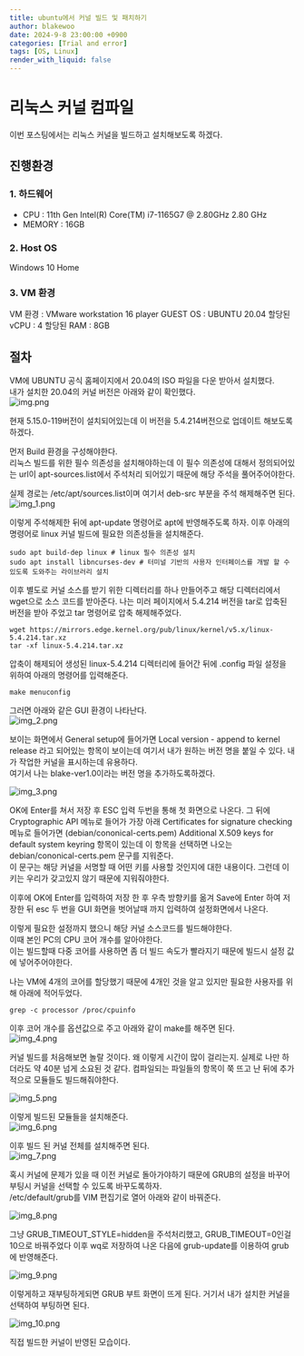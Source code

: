 ```yaml
---
title: ubuntu에서 커널 빌드 및 패치하기
author: blakewoo
date: 2024-9-8 23:00:00 +0900
categories: [Trial and error]
tags: [OS, Linux]
render_with_liquid: false
---
```


# 리눅스 커널 컴파일
이번 포스팅에서는 리눅스 커널을 빌드하고 설치해보도록 하겠다.

## 진행환경
### 1. 하드웨어
- CPU : 11th Gen Intel(R) Core(TM) i7-1165G7 @ 2.80GHz 2.80 GHz
- MEMORY : 16GB

### 2. Host OS
Windows 10 Home

### 3. VM 환경
VM 환경 : VMware workstation 16 player
GUEST OS : UBUNTU 20.04
할당된 vCPU : 4
할당된 RAM : 8GB

## 절차
VM에 UBUNTU 공식 홈페이지에서 20.04의 ISO 파일을 다운 받아서 설치했다.   
내가 설치한 20.04의 커널 버전은 아래와 같이 확인했다.     
![img.png](/assets/blog/trial_error/kernel_build/img.png)   

현재 5.15.0-119버전이 설치되어있는데 이 버전을 5.4.214버전으로 업데이트 해보도록 하겠다.

먼저 Build 환경을 구성해야한다.   
리눅스 빌드를 위한 필수 의존성을 설치해야하는데 이 필수 의존성에 대해서 정의되어있는
url이 apt-sources.list에서 주석처리 되어있기 때문에 해당 주석을 풀어주어야한다.

실제 경로는 /etc/apt/sources.list이며 여기서 deb-src 부분을 주석 해제해주면 된다.   
![img_1.png](/assets/blog/trial_error/kernel_build/img_1.png)   

이렇게 주석해제한 뒤에 apt-update 명령어로 apt에 반영해주도록 하자.
이후 아래의 명령어로 linux 커널 빌드에 필요한 의존성들을 설치해준다.

```shell
sudo apt build-dep linux # linux 필수 의존성 설치
sudo apt install libncurses-dev # 터미널 기반의 사용자 인터페이스를 개발 할 수 있도록 도와주는 라이브러리 설치
```

이후 별도로 커널 소스를 받기 위한 디렉터리를 하나 만들어주고 해당 디렉터리에서 wget으로 소스 코드를 받아준다.
나는 미러 페이지에서 5.4.214 버전을 tar로 압축된 버전을 받아 주었고 tar 명령어로 압축 해제해주었다.
```shell
wget https://mirrors.edge.kernel.org/pub/linux/kernel/v5.x/linux-5.4.214.tar.xz
tar -xf linux-5.4.214.tar.xz
```

압축이 해제되어 생성된 linux-5.4.214 디렉터리에 들어간 뒤에 .config 파일 설정을 위하여 아래의 명령어를 입력해준다.
```shell
make menuconfig
```

그러면 아래와 같은 GUI 환경이 나타난다.   
![img_2.png](/assets/blog/trial_error/kernel_build/img_2.png)

보이는 화면에서 General setup에 들어가면 Local version - append to kernel release 라고 되어있는
항목이 보이는데 여기서 내가 원하는 버전 명을 붙일 수 있다. 내가 작업한 커널을 표시하는데 유용하다.   
여기서 나는 blake-ver1.0이라는 버전 명을 추가하도록하겠다.

![img_3.png](/assets/blog/trial_error/kernel_build/img_3.png)

OK에 Enter를 쳐서 저장 후 ESC 입력 두번을 통해 첫 화면으로 나온다.
그 뒤에 Cryptographic API 메뉴로 들어가 가장 아래 Certificates for signature checking 메뉴로 들어가면
(debian/cononical-certs.pem) Additional X.509 keys for default system keyring 항목이 있는데
이 항목을 선택하면 나오는 debian/cononical-certs.pem 문구를 지워준다.   
이 문구는 해당 커널을 서명할 때 어떤 키를 사용할 것인지에 대한 내용이다. 그런데 이 키는 우리가 갖고있지 않기 때문에
지워줘야한다.

이후에 OK에 Enter를 입력하여 저장 한 후 우측 방향키를 옮겨 Save에 Enter 하여 저장한 뒤
esc 두 번을 GUI 화면을 벗어날때 까지 입력하여 설정화면에서 나온다.

이렇게 필요한 설정까지 했으니 해당 커널 소스코드를 빌드해야한다.   
이때 본인 PC의 CPU 코어 개수를 알아야한다.   
이는 빌드할때 다중 코어를 사용하면 좀 더 빌드 속도가 빨라지기 때문에 빌드시 설정 값에 넣어주어야한다.   

나는 VM에 4개의 코어를 할당했기 때문에 4개인 것을 알고 있지만 필요한 사용자를 위해 아래에 적어두었다.
```shell
grep -c processor /proc/cpuinfo 
```

이후 코어 개수를 옵션값으로 주고 아래와 같이 make를 해주면 된다.   
![img_4.png](/assets/blog/trial_error/kernel_build/img_4.png)   

커널 빌드를 처음해보면 놀랄 것이다.
왜 이렇게 시간이 많이 걸리는지.
실제로 나만 하더라도 약 40분 넘게 소요된 것 같다.
컴파일되는 파일들의 항목이 쭉 뜨고 난 뒤에 추가적으로 모듈들도 빌드해줘야한다.

![img_5.png](/assets/blog/trial_error/kernel_build/img_5.png)

이렇게 빌드된 모듈들을 설치해준다.   
![img_6.png](/assets/blog/trial_error/kernel_build/img_6.png)

이후 빌드 된 커널 전체를 설치해주면 된다.   
![img_7.png](/assets/blog/trial_error/kernel_build/img_7.png)

혹시 커널에 문제가 있을 때 이전 커널로 돌아가야하기 때문에 GRUB의 설정을 바꾸어
부팅시 커널을 선택할 수 있도록 바꾸도록하자.   
/etc/default/grub를 VIM 편집기로 열어 아래와 같이 바꿔준다.

![img_8.png](/assets/blog/trial_error/kernel_build/img_8.png)

그냥 GRUB_TIMEOUT_STYLE=hidden을 주석처리했고, GRUB_TIMEOUT=0인걸
10으로 바꿔주었다
이후 wq로 저장하여 나온 다음에 grub-update를 이용하여 grub에 반영해준다.

![img_9.png](/assets/blog/trial_error/kernel_build/img_9.png)

이렇게하고 재부팅하게되면 GRUB 부트 화면이 뜨게 된다.
거기서 내가 설치한 커널을 선택하여 부팅하면 된다.

![img_10.png](/assets/blog/trial_error/kernel_build/img_10.png)

직접 빌드한 커널이 반영된 모습이다.
